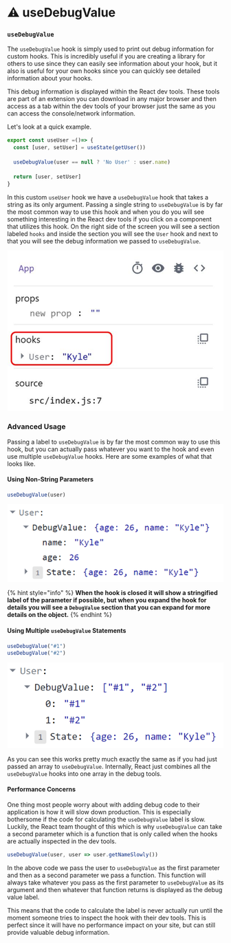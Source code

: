 # ⚠ useDebugValue

### `useDebugValue` <a href="#usedebugvalue" id="usedebugvalue"></a>

The `useDebugValue` hook is simply used to print out debug information for custom hooks. This is incredibly useful if you are creating a library for others to use since they can easily see information about your hook, but it also is useful for your own hooks since you can quickly see detailed information about your hooks.

This debug information is displayed within the React dev tools. These tools are part of an extension you can download in any major browser and then access as a tab within the dev tools of your browser just the same as you can access the console/network information.

Let's look at a quick example.

```js
export const useUser =()=> {
  const [user, setUser] = useState(getUser())

  useDebugValue(user == null ? 'No User' : user.name)

  return [user, setUser]
}
```

In this custom `useUser` hook we have a `useDebugValue` hook that takes a string as its only argument. Passing a single string to `useDebugValue` is by far the most common way to use this hook and when you do you will see something interesting in the React dev tools if you click on a component that utilizes this hook. On the right side of the screen you will see a section labeled `hooks` and inside the section you will see the `User` hook and next to that you will see the debug information we passed to `useDebugValue`.

![](../../.gitbook/assets/user.jpg)

### Advanced Usage <a href="#advanced-usage" id="advanced-usage"></a>

Passing a label to `useDebugValue` is by far the most common way to use this hook, but you can actually pass whatever you want to the hook and even use multiple `useDebugValue` hooks. Here are some examples of what that looks like.

#### Using Non-String Parameters <a href="#using-non-string-parameters" id="using-non-string-parameters"></a>

```js
useDebugValue(user)
```

![](../../.gitbook/assets/object-open.png)

{% hint style="info" %}
**When the hook is closed it will show a stringified label of the parameter if possible, but when you expand the hook for details you will see a `DebugValue` section that you can expand for more details on the object.**
{% endhint %}

#### Using Multiple `useDebugValue` Statements <a href="#using-multiple-usedebugvalue-statements" id="using-multiple-usedebugvalue-statements"></a>

```js
useDebugValue("#1")
useDebugValue("#2")
```

![](../../.gitbook/assets/multiple-open.png)

As you can see this works pretty much exactly the same as if you had just passed an array to `useDebugValue`. Internally, React just combines all the `useDebugValue` hooks into one array in the debug tools.

#### Performance Concerns <a href="#performance-concerns" id="performance-concerns"></a>

One thing most people worry about with adding debug code to their application is how it will slow down production. This is especially bothersome if the code for calculating the `useDebugValue` label is slow. Luckily, the React team thought of this which is why `useDebugValue` can take a second parameter which is a function that is only called when the hooks are actually inspected in the dev tools.

```js
useDebugValue(user, user => user.getNameSlowly())
```

In the above code we pass the user to `useDebugValue` as the first parameter and then as a second parameter we pass a function. This function will always take whatever you pass as the first parameter to `useDebugValue` as its argument and then whatever that function returns is displayed as the debug value label.

This means that the code to calculate the label is never actually run until the moment someone tries to inspect the hook with their dev tools. This is perfect since it will have no performance impact on your site, but can still provide valuable debug information.
